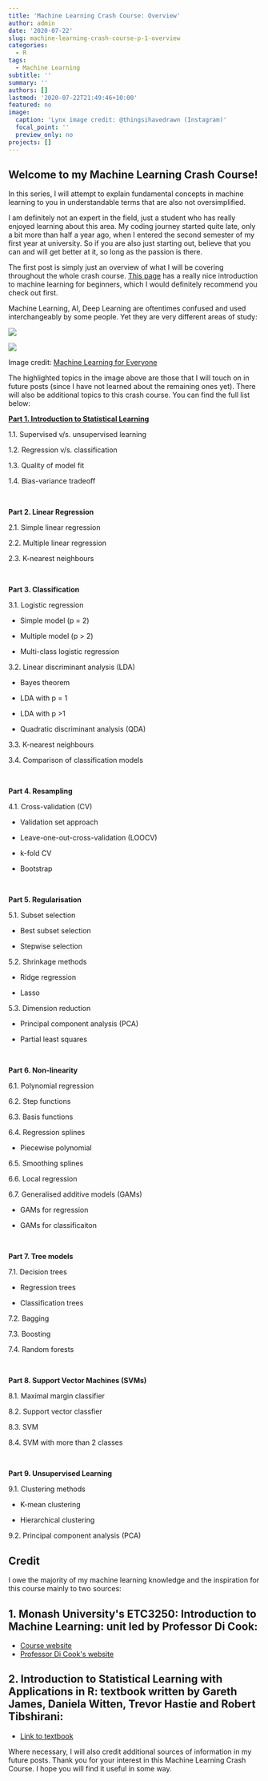 ```yaml
---
title: 'Machine Learning Crash Course: Overview'
author: admin
date: '2020-07-22'
slug: machine-learning-crash-course-p-1-overview
categories:
  - R
tags:
  - Machine Learning
subtitle: ''
summary: ''
authors: []
lastmod: '2020-07-22T21:49:46+10:00'
featured: no
image:
  caption: 'Lynx image credit: @thingsihavedrawn (Instagram)'
  focal_point: ''
  preview_only: no
projects: []
---
```


## **Welcome to my Machine Learning Crash Course!** 

In this series, I will attempt to explain fundamental concepts in machine learning to you in understandable terms that are also not oversimplified. 

I am definitely not an expert in the field, just a student who has really enjoyed learning about this area. My coding journey started quite late, only a bit more than half a year ago, when I entered the second semester of my first year at university. So if you are also just starting out, believe that you can and will get better at it, so long as the passion is there. 

The first post is simply just an overview of what I will be covering throughout the whole crash course. [This page](https://vas3k.com/blog/machine_learning/) has a really nice introduction to machine learning for beginners, which I would definitely recommend you check out first. 

Machine Learning, AI, Deep Learning are oftentimes confused and used interchangeably by some people. Yet they are very different areas of study: 

![](/ml-1/index_files/ml-1-overview.png)

![](/post/2020-07-22-trial-2_files/ml-1-overview.png)

Image credit: [Machine Learning for Everyone](https://vas3k.com/blog/machine_learning/)

The highlighted topics in the image above are those that I will touch on in future posts (since I have not learned about the remaining ones yet). There will also be additional topics to this crash course. You can find the full list below:

[**Part 1. Introduction to Statistical Learning**](https://nhi-chelsea-le.netlify.app/post/machine-learning-crash-course-p-1-introduction-to-statistical-learning/)

1.1. Supervised v/s. unsupervised learning 

1.2. Regression v/s. classification 

1.3. Quality of model fit

1.4. Bias-variance tradeoff

<br>

**Part 2. Linear Regression**

2.1. Simple linear regression 

2.2. Multiple linear regression 

2.3. K-nearest neighbours

<br> 

**Part 3. Classification** 

3.1. Logistic regression

* Simple model (p = 2)

* Multiple model (p > 2)

* Multi-class logistic regression 

3.2. Linear discriminant analysis (LDA)

* Bayes theorem 

* LDA with p = 1

* LDA with p >1 

* Quadratic discriminant analysis (QDA)

3.3. K-nearest neighbours 

3.4. Comparison of classification models

<br> 

**Part 4. Resampling** 

4.1. Cross-validation (CV)

* Validation set approach 

* Leave-one-out-cross-validation (LOOCV)

* k-fold CV

* Bootstrap

<br> 

**Part 5. Regularisation** 

5.1. Subset selection 

* Best subset selection 

* Stepwise selection 

5.2. Shrinkage methods 

* Ridge regression 

* Lasso 

5.3. Dimension reduction 

* Principal component analysis (PCA)

* Partial least squares 

<br> 

**Part 6. Non-linearity** 

6.1. Polynomial regression 

6.2. Step functions 

6.3. Basis functions 

6.4. Regression splines 

* Piecewise polynomial 

6.5. Smoothing splines 

6.6. Local regression 

6.7. Generalised additive models (GAMs)

* GAMs for regression 

* GAMs for classificaiton 

<br>

**Part 7. Tree models** 

7.1. Decision trees 

* Regression trees

* Classification trees 

7.2. Bagging 

7.3. Boosting 

7.4. Random forests 

<br>

**Part 8. Support Vector Machines (SVMs)**

8.1. Maximal margin classifier 

8.2. Support vector classfier 

8.3. SVM 

8.4. SVM with more than 2 classes

<br> 

**Part 9. Unsupervised Learning**

9.1. Clustering methods 

* K-mean clustering 

* Hierarchical clustering 

9.2. Principal component analysis (PCA)


## **Credit**

I owe the majority of my machine learning knowledge and the inspiration for this course mainly to two sources: 

## 1. Monash University's ETC3250: Introduction to Machine Learning: unit led by Professor Di Cook: 

* [Course website](https://iml.numbat.space/)
* [Professor Di Cook's website](http://dicook.org/)

## 2. Introduction to Statistical Learning with Applications in R: textbook written by Gareth James, Daniela Witten, Trevor Hastie and Robert Tibshirani: 

* [Link to textbook](http://faculty.marshall.usc.edu/gareth-james/ISL/)

Where necessary, I will also credit additional sources of information in my future posts. Thank you for your interest in this Machine Learning Crash Course. I hope you will find it useful in some way.
